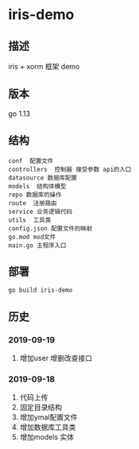 # iris-demo

## 描述
iris + xorm 框架 demo

## 版本
go 1.13

## 结构
```cassandraql
conf  配置文件
controllers  控制器 接受参数 api的入口
datasource 数据库配置
models  结构体模型
repo 数据库的操作
route  注册路由
service 业务逻辑代码
utils  工具类
config.json 配置文件的映射
go.mod mod文件
main.go 主程序入口
```

## 部署
```cassandraql
go build iris-demo
```

## 历史

### 2019-09-19
1. 增加user 增删改查接口

### 2019-09-18
1. 代码上传
2. 固定目录结构
3. 增加ymal配置文件
4. 增加数据库工具类
5. 增加models 实体